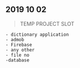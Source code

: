 ## 2019 10 02
> TEMP PROJECT SLOT

    - dictionary application
    - admob
    - Firebase
    - any other
    - file no
    -database